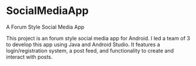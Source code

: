 # SocialMediaApp
A Forum Style Social Media App

This project is an forum style social media app for Android. I led a team of 3 to develop this app using Java and Android Studio.
It features a login/registration system, a post feed, and functionality to create and interact with posts.
